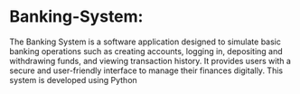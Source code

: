 # Banking-System:
The Banking System is a software application designed to simulate basic banking operations such as creating accounts, logging in, depositing and withdrawing funds, and viewing transaction history. It provides users with a secure and user-friendly interface to manage their finances digitally.
This system is developed using Python
